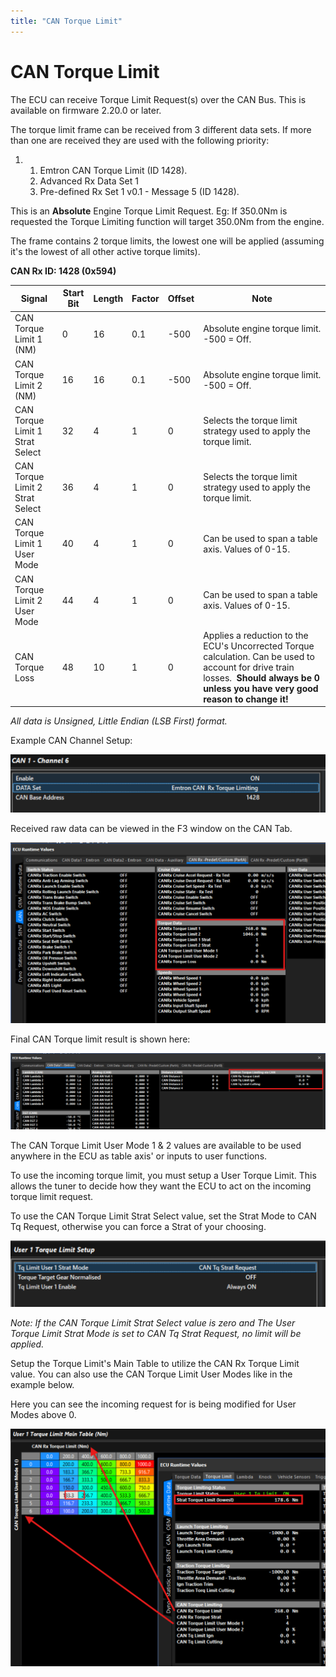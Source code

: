 ```yaml
---
title: "CAN Torque Limit"
---
```


# CAN Torque Limit


The ECU can receive Torque Limit Request(s) over the CAN Bus. This is available on firmware 2.20.0 or later.


The torque limit frame can be received from 3 different data sets. If more than one are received they are used with the following priority:

1. &nbsp;
   1. Emtron CAN Torque Limit (ID 1428).
   1. Advanced Rx Data Set 1
   1. Pre-defined Rx Set 1 v0.1 - Message 5 (ID 1428).


This is an **Absolute** Engine Torque Limit Request. Eg: If 350.0Nm is requested the Torque Limiting function will target 350.0Nm from the engine.


The frame contains 2 torque limits, the lowest one will be applied (assuming it's the lowest of all other active torque limits).


**CAN Rx ID: 1428 (0x594)**

| **Signal**                      | **Start Bit** | **Length** | **Factor** | **Offset** | **Note**                                                                                                                                                                                     |
| ------------------------------- | ------------- | ---------- | ---------- | ---------- | -------------------------------------------------------------------------------------------------------------------------------------------------------------------------------------------- |
| CAN Torque Limit 1 (NM)         | &#48;         | &#49;6     | &#48;.1    | \-500      | Absolute engine torque limit. -500 = Off.                                                                                                                                                    |
| CAN Torque Limit 2 (NM)         | &#49;6        | &#49;6     | &#48;.1    | \-500      | Absolute engine torque limit. -500 = Off.                                                                                                                                                    |
| CAN Torque Limit 1 Strat Select | &#51;2        | &#52;      | &#49;      | &#48;      | Selects the torque limit strategy used to apply the torque limit.                                                                                                                            |
| CAN Torque Limit 2 Strat Select | &#51;6        | &#52;      | &#49;      | &#48;      | Selects the torque limit strategy used to apply the torque limit.                                                                                                                            |
| CAN Torque Limit 1 User Mode    | &#52;0        | &#52;      | &#49;      | &#48;      | Can be used to span a table axis. Values of 0-15.                                                                                                                                            |
| CAN Torque Limit 2 User Mode    | &#52;4        | &#52;      | &#49;      | &#48;      | Can be used to span a table axis. Values of 0-15.                                                                                                                                            |
| CAN Torque Loss                 | &#52;8        | &#49;0     | &#49;      | &#48;      | Applies a reduction to the ECU's Uncorrected Torque calculation. Can be used to account for drive train losses.&nbsp; **Should always be 0 unless you have very good reason to change it\!** |


*All data is Unsigned, Little Endian (LSB First) format.*



Example CAN Channel Setup:

![Image](</img/NewItem996.png>)



Received raw data can be viewed in the F3 window on the CAN Tab.

![Image](</img/NewItem997.png>)



Final CAN Torque limit result is shown here:

![Image](</img/NewItem998.png>)


The CAN Torque Limit User Mode 1 \& 2 values are available to be used anywhere in the ECU as table axis' or inputs to user functions.



To use the incoming torque limit, you must setup a User Torque Limit. This allows the tuner to decide how they want the ECU to act on the incoming torque limit request.

To use the CAN Torque Limit Strat Select value, set the Strat Mode to CAN Tq Request, otherwise you can force a Strat of your choosing.

![Image](</img/NewItem999.png>)

*Note: If the CAN Torque Limit Strat Select value is zero and The User Torque Limit Strat Mode is set to CAN Tq Strat Request, no limit will be applied.*


Setup the Torque Limit's Main Table to utilize the CAN Rx Torque Limit value. You can also use the CAN Torque Limit User Modes like in the example below.

Here you can see the incoming request for is being modified for User Modes above 0.

![Image](</img/NewItem1000.png>)

